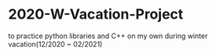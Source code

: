 # 2020-W-Vacation-Project
to practice python libraries and C++ on my own during winter vacation(12/2020 ~ 02/2021)
